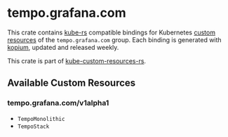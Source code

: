 <!--
SPDX-FileCopyrightText: The kube-custom-resources-rs Authors
SPDX-License-Identifier: 0BSD
 -->

# tempo.grafana.com

This crate contains [kube-rs](https://kube.rs/) compatible bindings for Kubernetes [custom resources](https://kubernetes.io/docs/tasks/extend-kubernetes/custom-resources/custom-resource-definitions/) of the `tempo.grafana.com` group. Each binding is generated with [kopium](https://github.com/kube-rs/kopium), updated and released weekly.

This crate is part of [kube-custom-resources-rs](https://github.com/metio/kube-custom-resources-rs).

## Available Custom Resources

### tempo.grafana.com/v1alpha1
- `TempoMonolithic`
- `TempoStack`
